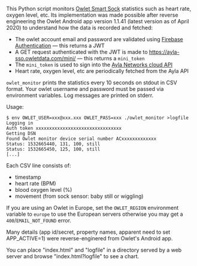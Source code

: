 This Python script monitors [Owlet Smart Sock](https://owletcare.com/)
statistics such as heart rate, oxygen level, etc. Its implementation was made
possible after reverse engineering the Owlet Android app version 1.1.41
(latest version as of April 2020) to understand how the data is recorded
and fetched:

* The owlet account email and password are validated using [Firebase Authentication](https://firebase.google.com/docs/auth) — this returns a JWT
* A GET request authenticated with the JWT is made to https://ayla-sso.owletdata.com/mini/ — this returns a `mini_token`
* The `mini_token` is used to sign into the [Ayla Networks cloud API](https://developer.aylanetworks.com/apibrowser/)
* Heart rate, oxygen level, etc are periodically fetched from the Ayla API

`owlet_monitor` prints the statistics every 10 seconds on stdout in CSV format.
Your owlet username and password must be passed via environment variables. Log
messages are printed on stderr.

Usage:

```
$ env OWLET_USER=xxx@xxx.xxx OWLET_PASS=xxx ./owlet_monitor >logfile
Logging in
Auth token xxxxxxxxxxxxxxxxxxxxxxxxxxxxxxxx
Getting DSN
Found Owlet monitor device serial number ACxxxxxxxxxxxxx
Status: 1532665440, 131, 100, still
Status: 1532665450, 125, 100, still
[...]
```

Each CSV line consists of:
* timestamp
* heart rate (BPM)
* blood oxygen level (%)
* movement (from sock sensor: baby still or wiggling)

If you are using an Owlet in Europe, set the `OWLET_REGION` environment variable to `europe` to use the European servers otherwise you may get a `400`/`EMAIL_NOT_FOUND` error.

Many details (app id/secret, property names, apparent need to set APP\_ACTIVE=1)
were reverse-enginered from Owlet's Android app.

You can place "index.html" and "logfile" in a directory served by a web server
and browse "index.html?logfile" to see a chart.
